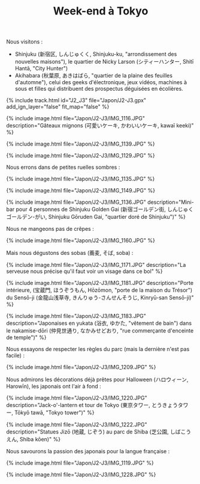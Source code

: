 ﻿---
title: "Week-end à Tokyo"
permalink: /Japon/J2-J3/
sidebar:
  nav: "japon"
enable_tracks: true
---

Nous visitons :
- Shinjuku (新宿区, しんじゅくく, Shinjuku-ku, "arrondissement des nouvelles maisons"), le quartier de Nicky Larson (シティーハンター, Shitī Hantā, "City Hunter")
- Akihabara (秋葉原,  あきはばら, "quartier de la plaine des feuilles d'automne"), celui des geeks d'électronique, jeux vidéos, machines à sous et filles qui distribuent des prospectus déguisées en écolières.

{% include track.html id="J2_J3" file="Japon/J2-J3.gpx" add_ign_layer="false" fit_map="false" %}

{% include image.html file="Japon/J2-J3/IMG_1116.JPG" description="Gâteaux mignons (可愛いケーキ,  かわいいケーキ, kawaī keeki)" %}

{% include image.html file="Japon/J2-J3/IMG_1139.JPG" %}

{% include image.html file="Japon/J2-J3/IMG_1129.JPG" %}

Nous errons dans de petites ruelles sombres :

{% include image.html file="Japon/J2-J3/IMG_1135.JPG" %}

{% include image.html file="Japon/J2-J3/IMG_1149.JPG" %}

{% include image.html file="Japon/J2-J3/IMG_1136.JPG" description="Mini-bar pour 4 personnes de Shinjuku Golden Gai (新宿ゴールデン街, しんじゅくゴールデン-がい, Shinjuku Gōruden Gai, &quot;quartier doré de Shinjuku&quot;)" %}

Nous ne mangeons pas de crêpes :

{% include image.html file="Japon/J2-J3/IMG_1160.JPG" %}

Mais nous dégustons des sobas (蕎麦, そば, soba) :

{% include image.html file="Japon/J2-J3/IMG_1171.JPG" description="La serveuse nous précise qu'il faut voir un visage dans ce bol" %}

{% include image.html file="Japon/J2-J3/IMG_1181.JPG" description="Porte intérieure, (宝蔵門, ほうぞうもん, Hōzōmon, &quot;porte de la maison du Trésor&quot;) du Sensō-ji (金龍山浅草寺,  きんりゅう-さんせんそうじ, Kinryū-san Sensō-ji)" %}

{% include image.html file="Japon/J2-J3/IMG_1183.JPG" description="Japonaises en yukata (浴衣, ゆかた, &quot;vêtement de bain&quot;) dans le nakamise-dōri (仲見世通り, なかみせどおり, &quot;rue commerçante d'enceinte de temple&quot;)" %}

Nous essayons de respecter les règles du parc (mais la dernière n'est pas facile) :

{% include image.html file="Japon/J2-J3/IMG_1209.JPG" %}

Nous admirons les décorations déjà prêtes pour Halloween (ハロウィーン, Harowīn), les japonais ont l'air à fond :

{% include image.html file="Japon/J2-J3/IMG_1220.JPG" description="Jack-o'-lantern et tour de Tokyo (東京タワー,  とうきょうタワー, Tōkyō tawā, &quot;Tokyo tower&quot;)" %}

{% include image.html file="Japon/J2-J3/IMG_1222.JPG" description="Statues Jizō (地蔵, じぞう) au parc de Shiba (芝公園, しばこうえん, Shiba kōen)" %}

Nous savourons la passion des japonais pour la langue française :

{% include image.html file="Japon/J2-J3/IMG_1119.JPG" %}

{% include image.html file="Japon/J2-J3/IMG_1228.JPG" %}
